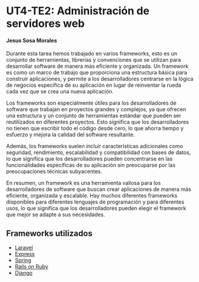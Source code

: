 # UT4-TE2: Administración de servidores web
#### Jesus Sosa Morales

Durante esta tarea hemos trabajado en varios frameworks, esto es un conjunto de herramientas, librerías y convenciones que se utilizan para desarrollar software de manera más eficiente y organizada. Un framework es como un marco de trabajo que proporciona una estructura básica para construir aplicaciones, y permite a los desarrolladores centrarse en la lógica de negocios específica de su aplicación en lugar de reinventar la rueda cada vez que se crea una nueva aplicación.

Los frameworks son especialmente útiles para los desarrolladores de software que trabajan en proyectos grandes y complejos, ya que ofrecen una estructura y un conjunto de herramientas estándar que pueden ser reutilizados en diferentes proyectos. Esto significa que los desarrolladores no tienen que escribir todo el código desde cero, lo que ahorra tiempo y esfuerzo y mejora la calidad del software resultante.

Además, los frameworks suelen incluir características adicionales como seguridad, rendimiento, escalabilidad y compatibilidad con bases de datos, lo que significa que los desarrolladores pueden concentrarse en las funcionalidades específicas de su aplicación sin preocuparse por las preocupaciones técnicas subyacentes.

En resumen, un framework es una herramienta valiosa para los desarrolladores de software que buscan crear aplicaciones de manera más eficiente, organizada y escalable. Hay muchos diferentes frameworks disponibles para diferentes lenguajes de programación y para diferentes usos, lo que significa que los desarrolladores pueden elegir el framework que mejor se adapte a sus necesidades.




## Frameworks utilizados

- [Laravel](#)
- [Express](#)
- [Spring](#)
- [Rails on Ruby](#)
- [Django](#)
